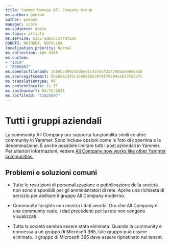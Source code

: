```yaml
---
title: Yammer Manage All Company Group
ms.author: pebaum
author: pebaum
manager: scotv
ms.audience: Admin
ms.topic: article
ms.service: o365-administration
ROBOTS: NOINDEX, NOFOLLOW
localization_priority: Normal
ms.collection: Adm_O365
ms.custom:
- "1019"
- "6000003"
ms.openlocfilehash: 158ebc4992d3dbea1c337ebf3a4768aaee8e0e2b
ms.sourcegitcommit: 8bc60ec34bc1e40685e3976576e04a2623f63a7c
ms.translationtype: MT
ms.contentlocale: it-IT
ms.lasthandoff: 04/15/2021
ms.locfileid: "51825807"
---
```

# <a name="all-company-group"></a>Tutti i gruppi aziendali

La community All Company ora supporta funzionalità simili ad altre community in Yammer. Sono incluse opzioni come le foto di copertina e la denominazione. È anche possibile limitare tutti i post aziendali in Yammer. Per ulteriori informazioni, vedere [All Company now works like other Yammer communities.](https://docs.microsoft.com/yammer/manage-yammer-groups/yammer-all-company-yammer-community)

## <a name="common-issues-and-solutions"></a>Problemi e soluzioni comuni

- Tutte le restrizioni di personalizzazione o pubblicazione della società non sono disponibili per gli amministratori di rete. Aprire una richiesta di servizio per abilitare il gruppo All Company moderno.

- Community Insights non mostra i dati vecchi. Ora che All Company è una community reale, i dati precedenti per la rete non vengono visualizzati.

- Tutta la società sembra essere stata eliminata. Quando la community è connessa a un gruppo di Microsoft 365, tale gruppo può essere eliminato. Il gruppo di Microsoft 365 deve essere ripristinato nel tenant.

